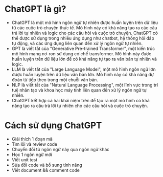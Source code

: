 # ChatGPT là gì?
- ChatGPT là một mô hình ngôn ngữ tự nhiên được huấn luyện trên dữ liệu từ các cuộc trò chuyện thực tế. Mô hình này có khả năng tạo ra các câu trả lời tự nhiên và logic cho các câu hỏi và cuộc trò chuyện. ChatGPT có thể được sử dụng trong nhiều ứng dụng như chatbot, hệ thống hỏi đáp tự động, và các ứng dụng liên quan đến xử lý ngôn ngữ tự nhiên.
- GPT là viết tắt của "Generative Pre-trained Transformer", một kiến trúc mô hình mạng nơ-ron sử dụng cơ chế transformer. Mô hình này được huấn luyện trên dữ liệu lớn để có khả năng tự tạo ra văn bản tự nhiên và logic.
- LLM là viết tắt của "Large Language Model", một mô hình ngôn ngữ lớn được huấn luyện trên dữ liệu văn bản lớn. Mô hình này có khả năng dự đoán từ tiếp theo trong một chuỗi văn bản.
- NLP là viết tắt của "Natural Language Processing", một lĩnh vực trong trí tuệ nhân tạo và khoa học máy tính liên quan đến xử lý ngôn ngữ tự nhiên.
- ChatGPT kết hợp cả hai khái niệm trên để tạo ra một mô hình có khả năng tạo ra câu trả lời tự nhiên cho các câu hỏi và cuộc trò chuyện.
# Cách sử dụng ChatGPT
- Giải thích 1 đoạn mã
- Tìm lỗi và review code
- Chuyển đổi từ ngôn ngữ này qua ngôn ngữ khác
- Học 1 ngôn ngữ mới
- Viết unit test
- Sửa đổi code và bổ sung tính năng
- Viết document && comment code